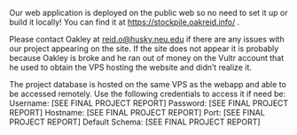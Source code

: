 Our web application is deployed on the public web so no need to set it up or build it locally! You can find it at https://stockpile.oakreid.info/ .

Please contact Oakley at reid.o@husky.neu.edu if there are any issues with our project appearing on the site. If the site does not appear it is probably because Oakley is broke and he ran out of money on the Vultr account that he used to obtain the VPS hosting the website and didn’t realize it.

The project database is hosted on the same VPS as the webapp and able to be accessed remotely. Use the following credentials to access it if need be:
    Username: [SEE FINAL PROJECT REPORT]
    Password: [SEE FINAL PROJECT REPORT]
    Hostname: [SEE FINAL PROJECT REPORT]
    Port: [SEE FINAL PROJECT REPORT]
    Default Schema: [SEE FINAL PROJECT REPORT]
